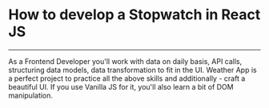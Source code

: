 <h1>How to develop a Stopwatch in React JS</h1><hr/>

As a Frontend Developer you'll work with data on daily basis, API calls, structuring data models, data transformation to fit in the UI. Weather App is a perfect project to practice all the above skills and additionally - craft a beautiful UI. If you use Vanilla JS for it, you'll also learn a bit of DOM manipulation.
